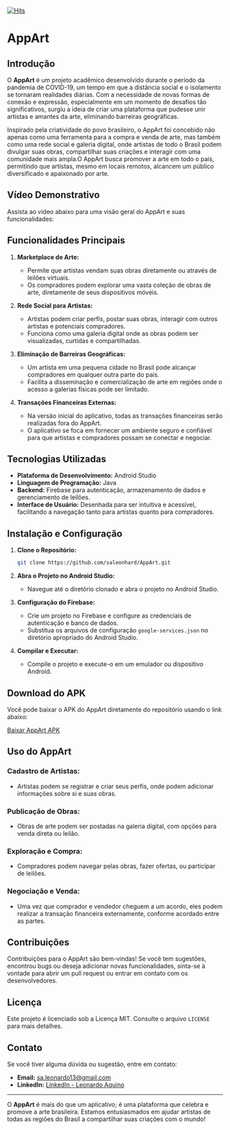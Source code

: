 [![Hits](https://hits.seeyoufarm.com/api/count/incr/badge.svg?url=https%3A%2F%2Fgithub.com%2Fsaleonhard%2FAppArt&count_bg=%2379C83D&title_bg=%23555555&icon=&icon_color=%23E7E7E7&title=hits&edge_flat=false)](https://hits.seeyoufarm.com)

# AppArt

## Introdução
O **AppArt** é um projeto acadêmico desenvolvido durante o período da pandemia de COVID-19, um tempo em que a distância social e o isolamento se tornaram realidades diárias. Com a necessidade de novas formas de conexão e expressão, especialmente em um momento de desafios tão significativos, surgiu a ideia de criar uma plataforma que pudesse unir artistas e amantes da arte, eliminando barreiras geográficas.

Inspirado pela criatividade do povo brasileiro, o AppArt foi concebido não apenas como uma ferramenta para a compra e venda de arte, mas também como uma rede social e galeria digital, onde artistas de todo o Brasil podem divulgar suas obras, compartilhar suas criações e interagir com uma comunidade mais ampla.O AppArt busca promover a arte em todo o país, permitindo que artistas, mesmo em locais remotos, alcancem um público diversificado e apaixonado por arte.
## Vídeo Demonstrativo

Assista ao vídeo abaixo para uma visão geral do AppArt e suas funcionalidades:

## Funcionalidades Principais
1. **Marketplace de Arte:**
   - Permite que artistas vendam suas obras diretamente ou através de leilões virtuais.
   - Os compradores podem explorar uma vasta coleção de obras de arte, diretamente de seus dispositivos móveis.

2. **Rede Social para Artistas:**
   - Artistas podem criar perfis, postar suas obras, interagir com outros artistas e potenciais compradores.
   - Funciona como uma galeria digital onde as obras podem ser visualizadas, curtidas e compartilhadas.

3. **Eliminação de Barreiras Geográficas:**
   - Um artista em uma pequena cidade no Brasil pode alcançar compradores em qualquer outra parte do país.
   - Facilita a disseminação e comercialização de arte em regiões onde o acesso a galerias físicas pode ser limitado.

4. **Transações Financeiras Externas:**
   - Na versão inicial do aplicativo, todas as transações financeiras serão realizadas fora do AppArt.
   - O aplicativo se foca em fornecer um ambiente seguro e confiável para que artistas e compradores possam se conectar e negociar.

## Tecnologias Utilizadas
- **Plataforma de Desenvolvimento:** Android Studio
- **Linguagem de Programação:** Java
- **Backend:** Firebase para autenticação, armazenamento de dados e gerenciamento de leilões.
- **Interface de Usuário:** Desenhada para ser intuitiva e acessível, facilitando a navegação tanto para artistas quanto para compradores.

## Instalação e Configuração
1. **Clone o Repositório:**
   ```bash
   git clone https://github.com/saleonhard/AppArt.git
2. **Abra o Projeto no Android Studio:**

   - Navegue até o diretório clonado e abra o projeto no Android Studio.

3. **Configuração do Firebase:**

   - Crie um projeto no Firebase e configure as credenciais de autenticação e banco de dados.
   - Substitua os arquivos de configuração `google-services.json` no diretório apropriado do Android Studio.

4. **Compilar e Executar:**

   - Compile o projeto e execute-o em um emulador ou dispositivo Android.

## Download do APK

Você pode baixar o APK do AppArt diretamente do repositório usando o link abaixo:

[Baixar AppArt APK](https://github.com/saleonhard/AppArt/releases/v1.0/AppArt.apk)

## Uso do AppArt

### Cadastro de Artistas:

   - Artistas podem se registrar e criar seus perfis, onde podem adicionar informações sobre si e suas obras.

### Publicação de Obras:

   - Obras de arte podem ser postadas na galeria digital, com opções para venda direta ou leilão.

### Exploração e Compra:

   - Compradores podem navegar pelas obras, fazer ofertas, ou participar de leilões.

### Negociação e Venda:

   - Uma vez que comprador e vendedor cheguem a um acordo, eles podem realizar a transação financeira externamente, conforme acordado entre as partes.

## Contribuições

Contribuições para o AppArt são bem-vindas! Se você tem sugestões, encontrou bugs ou deseja adicionar novas funcionalidades, sinta-se à vontade para abrir um pull request ou entrar em contato com os desenvolvedores.


## Licença

Este projeto é licenciado sob a Licença MIT. Consulte o arquivo `LICENSE` para mais detalhes.

## Contato

Se você tiver alguma dúvida ou sugestão, entre em contato:
    
- **Email:** sa.leonardo13@gmail.com
- **LinkedIn:** [LinkedIn - Leonardo Aquino](https://linkedin.com/in/aquinoleonardo/)

---

O **AppArt** é mais do que um aplicativo; é uma plataforma que celebra e promove a arte brasileira. Estamos entusiasmados em ajudar artistas de todas as regiões do Brasil a compartilhar suas criações com o mundo!
